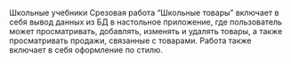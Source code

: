 Школьные учебники
Срезовая работа “Школьные товары” включает в себя вывод данных из БД в настольное приложение,
 где пользователь может просматривать, добавлять, изменять и удалять товары,
 а также просматривать продажи, связанные с товарами. Работа также включает в себя оформление по стилю. 
